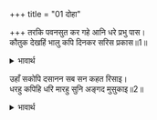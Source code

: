 +++
title = "01 दोहा"

+++
तरकि पवनसुत कर गहे आनि धरे प्रभु पास।  
कौतुक देखहिं भालु कपि दिनकर सरिस प्रकास॥1॥  

<details><summary>भावार्थ</summary>

पवन पुत्र श्री हनुमान्‌जी ने उछलकर उनको हाथ से पकड लिया और लाकर प्रभु के पास रख दिया। रीछ और वानर तमाशा देखने लगे। उनका प्रकाश सूर्य के समान था॥1॥  
</details>

उहाँ सकोपि दसानन सब सन कहत रिसाइ।  
धरहु कपिहि धरि मारहु सुनि अङ्गद मुसुकाइ॥2॥  

<details><summary>भावार्थ</summary>

 वहाँ (सभा में) क्रोधयुक्त रावण सबसे क्रोधित होकर कहने लगा कि- बन्दर को पकड लो और पकडकर मार डालो। अङ्गद यह सुनकर मुस्कुराने लगे॥2॥  
</details>



<div class="audioEmbed"  caption="AIR-वाचनम्" src="https://archive
.org/download/rAmcharitmAnas-AIR/EPI-314.mp3"></div>
